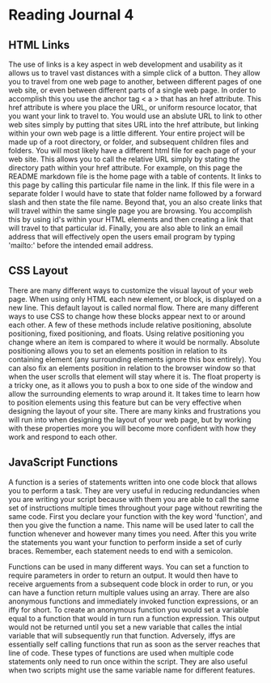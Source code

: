 # Reading Journal 4

## HTML Links

The use of links is a key aspect in web development and usability as it allows us to travel vast distances with a simple click of a button. They allow you to travel from one web page to another, between different pages of one web site, or even between different parts of a single web page. In order to accomplish this you use the anchor tag < a > that has an href attribute. This href attribute is where you place the URL, or uniform resource locator, that you want your link to travel to. You would use an abslute URL to link to other web sites simply by putting that sites URL into the href attribute, but linking within your own web page is a little different. Your entire project will be made up of a root directory, or folder, and subsequent children files and folders. You will most likely have a different html file for each page of your web site. This allows you to call the relative URL simply by stating the directory path within your href attribute. For example, on this page the README markdown file is the home page with a table of contents. It links to this page by calling this particular file name in the link. If this file were in a separate folder I would have to state that folder name followed by a forward slash and then state the file name. Beyond that, you an also create links that will travel within the same single page you are browsing. You accomplish this by using id's within your HTML elements and then creating a link that will travel to that particular id. Finally, you are also able to link an email address that will effectively open the users email program by typing 'mailto:' before the intended email address.

## CSS Layout

There are many different ways to customize the visual layout of your web page. When using only HTML each new element, or block, is displayed on a new line. This default layout is called normal flow. There are many different ways to use CSS to change how these blocks appear next to or around each other. A few of these methods include relative positioning, absolute positioning, fixed positioning, and floats. Using relative positioning you change where an item is compared to where it would be normally. Absolute positioning allows you to set an elements position in relation to its containing element (any surrounding elements ignore this box entirely). You can also fix an elements position in relation to the browser window so that when the user scrolls that element will stay where it is. The float property is a tricky one, as it allows you to push a box to one side of the window and allow the surrounding elements to wrap around it. It takes time to learn how to position elements using this feature but can be very effective when designing the layout of your site. There are many kinks and frustrations you will run into when designing the layout of your web page, but by working with these properties more you will become more confident with how they work and respond to each other.

## JavaScript Functions

A function is a series of statements written into one code block that allows you to perform a task. They are very useful in reducing redundancies when you are writing your script because with them you are able to call the same set of instructions multiple times throughout your page without rewriting the same code. First you declare your function with the key word 'function', and then you give the function a name. This name will be used later to call the function whenever and however many times you need. After this you write the statements you want your function to perform inside a set of curly braces. Remember, each statement needs to end with a semicolon.

Functions can be used in many different ways. You can set a function to require parameters in order to return an output. It would then have to receive arguements from a subsequent code block in order to run, or you can have a function return multiple values using an array. There are also anonymous functions and immediately invoked function expressions, or an iffy for short. To create an anonymous function you would set a variable equal to a function that would in turn run a function expression. This output would not be returned until you set a new variable that calles the intial variable that will subsequently run that function. Adversely, iffys are essentially self calling functions that run as soon as the server reaches that line of code. These types of functions are used when multiple code statements only need to run once within the script. They are also useful when two scripts might use the same variable name for different features.
